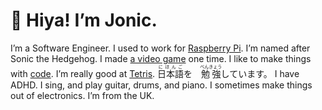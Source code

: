 # 👋 Hiya! I’m Jonic.

I’m a Software Engineer. I used to work for [Raspberry Pi](https://www.raspberrypi.org). I’m named after Sonic the Hedgehog. I made [a video game](https://jonic.itch.io/knifey-spoony) one time. I like to make things with [code](https://www.100yen.co.uk/code). I’m really good at [Tetris](https://www.100yen.co.uk/code/tetris). <span lang="ja"><ruby><rb>日本語</rb><rp>(</rp><rt>にほんご</rt><rp>)</rp></ruby>を　<ruby><rb>勉強</rb><rp>(</rp><rt>べんきょう</rt><rp>)</rp></ruby>しています。</span> I have ADHD. I sing, and play guitar, drums, and piano. I sometimes make things out of electronics. I’m from the UK.

